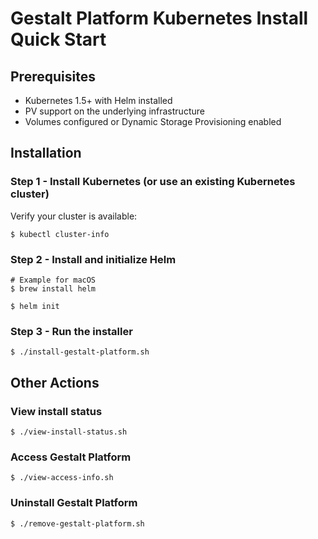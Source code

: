 # Gestalt Platform Kubernetes Install Quick Start

## Prerequisites

* Kubernetes 1.5+ with Helm installed
* PV support on the underlying infrastructure
* Volumes configured or Dynamic Storage Provisioning enabled

## Installation

### Step 1 - Install Kubernetes (or use an existing Kubernetes cluster)

Verify your cluster is available:
```
$ kubectl cluster-info
```


### Step 2 - Install and initialize Helm

```
# Example for macOS
$ brew install helm

$ helm init
```

### Step 3 - Run the installer

```
$ ./install-gestalt-platform.sh
```

## Other Actions
### View install status

```
$ ./view-install-status.sh
```

### Access Gestalt Platform

```
$ ./view-access-info.sh
```

### Uninstall Gestalt Platform

```
$ ./remove-gestalt-platform.sh
```
